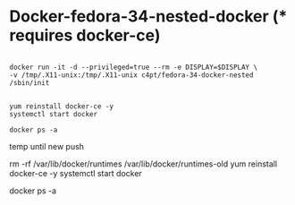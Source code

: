 # Docker-fedora-34-nested-docker (* requires docker-ce)

```

docker run -it -d --privileged=true --rm -e DISPLAY=$DISPLAY \
-v /tmp/.X11-unix:/tmp/.X11-unix c4pt/fedora-34-docker-nested /sbin/init


yum reinstall docker-ce -y
systemctl start docker

docker ps -a

```


temp until new push


rm -rf /var/lib/docker/runtimes /var/lib/docker/runtimes-old
yum reinstall docker-ce -y
systemctl start docker

docker ps -a
